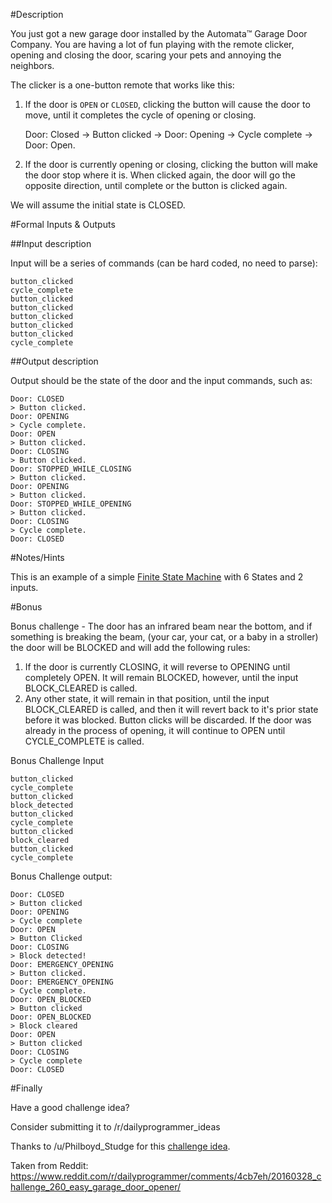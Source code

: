 #Description

 You just got a new garage door installed by the Automata&#8482; Garage Door Company. You are having a lot of fun playing with the remote clicker, opening and closing the door, scaring your pets and annoying the neighbors.

The clicker is a one-button remote that works like this:

1. If the door is `OPEN` or `CLOSED`, clicking the button will cause the door to move, until it completes the cycle of opening or closing. 

    Door: Closed -> Button clicked -> Door: Opening -> Cycle complete -> Door: Open.

2. If the door is currently opening or closing, clicking the button will make the door stop where it is. When clicked again, the door will go the opposite direction, until complete or the button is clicked again.

We will assume the initial state is CLOSED.

#Formal Inputs &amp; Outputs

##Input description

Input will be a series of commands (can be hard coded, no need to parse):

    button_clicked
    cycle_complete
    button_clicked
    button_clicked
    button_clicked
    button_clicked
    button_clicked
    cycle_complete

##Output description

Output should be the state of the door and the input commands, such as:

    Door: CLOSED
    > Button clicked.
    Door: OPENING
    > Cycle complete.
    Door: OPEN
    > Button clicked.
    Door: CLOSING
    > Button clicked.
    Door: STOPPED_WHILE_CLOSING
    > Button clicked.
    Door: OPENING
    > Button clicked.
    Door: STOPPED_WHILE_OPENING
    > Button clicked.
    Door: CLOSING
    > Cycle complete.
    Door: CLOSED

#Notes/Hints

This is an example of a simple [Finite State Machine](https://en.wikipedia.org/wiki/Finite-state_machine) with 6 States and 2 inputs.

#Bonus

Bonus challenge - The door has an infrared beam near the bottom, and if something is breaking the beam, (your car, your cat, or a baby in a stroller) the door will be BLOCKED and will add the following rules:

1. If the door is currently CLOSING, it will reverse to OPENING until completely OPEN. It will remain BLOCKED, however, until the input BLOCK_CLEARED is called.
2. Any other state, it will remain in that position, until the input BLOCK_CLEARED is called, and then it will revert back to it's prior state before it was blocked. Button clicks will be discarded. If the door was already in the process of opening, it will continue to OPEN until CYCLE_COMPLETE is called.

Bonus Challenge Input

    button_clicked
    cycle_complete
    button_clicked
    block_detected
    button_clicked
    cycle_complete
    button_clicked
    block_cleared
    button_clicked
    cycle_complete
    
Bonus Challenge output:

    Door: CLOSED
    > Button clicked
    Door: OPENING
    > Cycle complete
    Door: OPEN
    > Button Clicked
    Door: CLOSING
    > Block detected!
    Door: EMERGENCY_OPENING
    > Button clicked.
    Door: EMERGENCY_OPENING
    > Cycle complete.
    Door: OPEN_BLOCKED
    > Button clicked
    Door: OPEN_BLOCKED
    > Block cleared
    Door: OPEN
    > Button clicked
    Door: CLOSING
    > Cycle complete
    Door: CLOSED
    
    

#Finally

Have a good challenge idea?

Consider submitting it to /r/dailyprogrammer_ideas

Thanks to /u/Philboyd_Studge for this [challenge idea](https://www.reddit.com/r/dailyprogrammer_ideas/comments/3sggs4/easy_garage_door_opener/).

Taken from Reddit: https://www.reddit.com/r/dailyprogrammer/comments/4cb7eh/20160328_challenge_260_easy_garage_door_opener/
